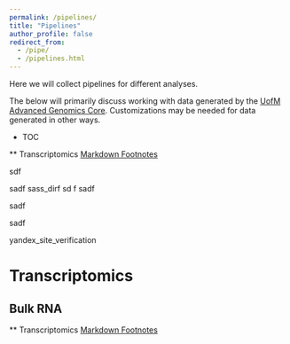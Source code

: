 ```yaml
---
permalink: /pipelines/
title: "Pipelines"
author_profile: false
redirect_from:
  - /pipe/
  - /pipelines.html
---
```


Here we will collect pipelines for different analyses.

The below will primarily discuss working with data generated by the [UofM Advanced Genomics Core](https://medresearch.umich.edu/office-research/about-office-research/biomedical-research-core-facilities/advanced-genomics-core). Customizations may be needed for data generated in other ways.

* TOC

** Transcriptomics <a href="#transcriptomics">Markdown Footnotes</a>

sdf

sadf
sass_dirf
sd
f
sadf


sadf

sadf

yandex_site_verification

# Transcriptomics

## Bulk RNA

















** Transcriptomics <a href="#transcriptomics">Markdown Footnotes</a>
